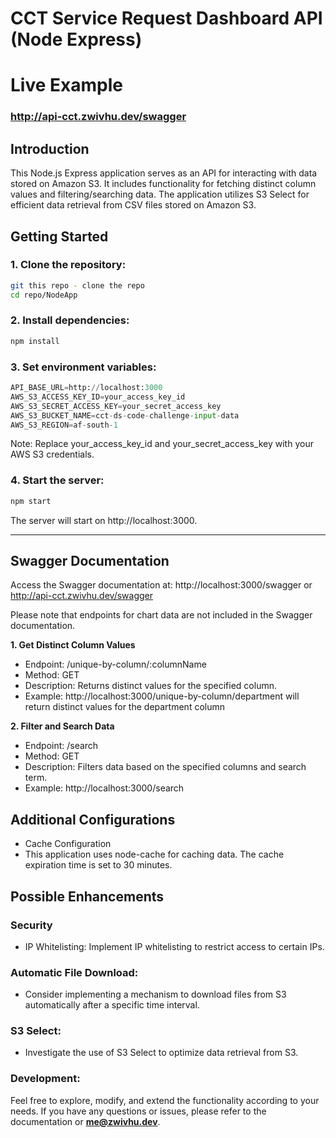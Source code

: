 # CCT Service Request Dashboard API (Node Express)


# Live Example
### http://api-cct.zwivhu.dev/swagger


## Introduction

This Node.js Express application serves as an API for interacting with data stored on Amazon S3. It includes functionality for fetching distinct column values and filtering/searching data. The application utilizes S3 Select for efficient data retrieval from CSV files stored on Amazon S3.

## Getting Started

### 1. Clone the repository:

   ```bash
   git this repo - clone the repo
   cd repo/NodeApp
  ```

### 2. Install dependencies:

   ```bash
   npm install
   ```

### 3. Set environment variables:
```python
API_BASE_URL=http://localhost:3000
AWS_S3_ACCESS_KEY_ID=your_access_key_id
AWS_S3_SECRET_ACCESS_KEY=your_secret_access_key
AWS_S3_BUCKET_NAME=cct-ds-code-challenge-input-data
AWS_S3_REGION=af-south-1
```
Note: Replace your_access_key_id and your_secret_access_key with your AWS S3 credentials.

### 4. Start the server:
   ```bash
   npm start
   ```

The server will start on http://localhost:3000.

_____

## Swagger Documentation
Access the Swagger documentation at: http://localhost:3000/swagger or
http://api-cct.zwivhu.dev/swagger

Please note that endpoints for chart data are not included in the Swagger documentation.

**1. Get Distinct Column Values**

   - Endpoint: /unique-by-column/:columnName
  -  Method: GET
  - Description: Returns distinct values for the specified column.
   - Example: http://localhost:3000/unique-by-column/department will return distinct values for the department column

**2. Filter and Search Data**
-  Endpoint: /search
- Method: GET
-  Description: Filters data based on the specified columns and search term.
-  Example: http://localhost:3000/search


## Additional Configurations
- Cache Configuration
-  This application uses node-cache for caching data. The cache expiration time is set to 30 minutes.

## Possible Enhancements
### Security
- IP Whitelisting: Implement IP whitelisting to restrict access to certain IPs.

### Automatic File Download:
- Consider implementing a mechanism to download files from S3 automatically after a specific time interval.

### S3 Select:
- Investigate the use of S3 Select to optimize data retrieval from S3.

### Development:
Feel free to explore, modify, and extend the functionality according to your needs. If you have any questions or issues, please refer to the documentation or **me@zwivhu.dev**.
